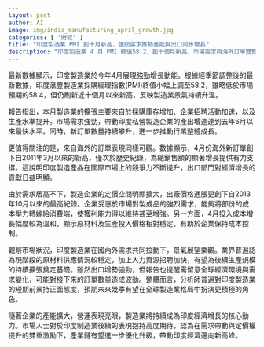 ```yaml
---
layout: post
author: AI
image: img/india_manufacturing_april_growth.jpg
categories: [ '財經' ]
title: "印度製造業 PMI 創十月新高，強勁需求推動產能與出口同步增長"
description: "印度製造業 4 月 PMI 終值58.2，創十個月新高，市場需求與海外訂單雙雙擴張，出口創下 2011 年以來新高，企業獲利能力提升，成本控制穩定，行業景氣展望樂觀，有望成為印度經濟增長核心動力。"
---
```

最新數據顯示，印度製造業於今年4月展現強勁增長動能。根據經季節調整後的最新數據，印度滙豐製造業採購經理指數(PMI)終值小幅上調至58.2，雖略低於市場預期的58.4，但仍刷新近十個月以來新高，反映製造業景氣持續升溫。

報告指出，本月製造業的擴張主要來自於採購庫存增加、企業招聘活動加速，以及生產水準提升。市場需求強勁，帶動印度私營製造企業的產出增速達到去年6月以來最快水平。同時，新訂單數量持續攀升，進一步推動行業整體成長。

更值得關注的是，來自海外的訂單表現同樣可觀。數據顯示，4月份海外新訂單創下自2011年3月以來的新高，僅次於歷史紀錄，為總銷售額的顯著增長提供有力支撐。這說明印度製造產品在國際市場上的競爭力不斷提升，出口部門對經濟增長的貢獻日益明顯。

由於需求居高不下，製造企業的定價空間明顯擴大，出廠價格通脹更創下自2013年10月以來的最高紀錄。企業受惠於市場對製成品的強烈需求，能夠將部份的成本壓力轉嫁給消費端，使獲利能力得以維持甚至增強。另一方面，4月投入成本增長幅度較為溫和，顯示原材料及生產投入價格相對穩定，有助於企業保持成本控制。

觀察市場狀況，印度製造業在國內外需求共同拉動下，景氣展望樂觀。業界普遍認為現階段的原材料供應情況較穩定，加上人力資源招聘加快，有望為後續生產規模的持續擴張奠定基礎。雖然出口增勢強勁，但報告也提醒需留意全球經濟環境與需求變化，可能對接下來的訂單數量造成波動。整體而言，分析師普遍對印度製造業的短期前景持正面態度，預期未來幾季有望在全球製造業格局中扮演更積極的角色。

隨著企業的產能擴大，營運表現亮眼，製造業將持續成為印度經濟增長的核心動力。市場人士對於印度制造業後續的表現抱持高度期待，認為在需求帶動與定價權提升的雙重激勵下，產業鏈有望進一步優化升級，帶動印度經濟邁向新高峰。